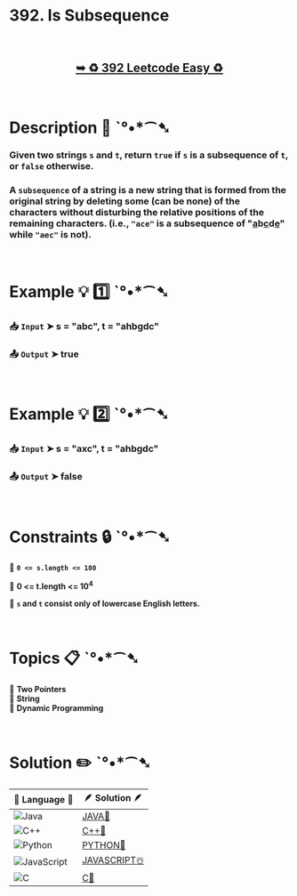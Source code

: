 # 392. Is Subsequence

</br>

<h2 align="center"> 

<a href="https://leetcode.com/problems/is-subsequence/description/?envType=study-plan-v2&envId=leetcode-75"><strong>➥ ♻️ 392 Leetcode Easy ♻️ </strong></a>
</h2>

</br>

# Description 📜 ˋ°•*⁀➷

### Given two strings `s` and `t`, return `true` if `s` is a subsequence of `t`, or `false` otherwise.

### A `subsequence` of a string is a new string that is formed from the original string by deleting some (can be none) of the characters without disturbing the relative positions of the remaining characters. (i.e., `"ace"` is a subsequence of "<u>a</u>b<u>c</u>d<u>e</u>" while `"aec"` is not).

</br>

# Example 💡 1️⃣ ˋ°•*⁀➷

  ### 📥 `Input`  ➤ s = "abc", t = "ahbgdc"

  ### 📤 `Output`  ➤ true

</br>

# Example 💡 2️⃣ ˋ°•*⁀➷

  ### 📥 `Input` ➤ s = "axc", t = "ahbgdc"

  ### 📤 `Output`  ➤ false

</br>

# Constraints 🔒 ˋ°•*⁀➷

🔹 **`0 <= s.length <= 100`** </br>

🔹 **0 <= t.length <= 10<sup>4</sup>** </br>

🔹 **`s` and `t` consist only of lowercase English letters.** </br>

</br>

# Topics 📋 ˋ°•*⁀➷

🔸 **Two Pointers**  </br>
🔸 **String**  </br>
🔸 **Dynamic Programming**  </br>

</br>

# Solution ✏️ ˋ°•*⁀➷

| 📒 Language 📒  | 🪶 Solution 🪶 |
| ------------- | ------------- |
|  ![Java](https://img.shields.io/badge/java-%23ED8B00.svg?style=for-the-badge&logo=openjdk&logoColor=white)  | [JAVA🍁]() |
|  ![C++](https://img.shields.io/badge/c++-%2300599C.svg?style=for-the-badge&logo=c%2B%2B&logoColor=white)  | [C++🎲]()  |
|  ![Python](https://img.shields.io/badge/python-3670A0?style=for-the-badge&logo=python&logoColor=ffdd54)    | [PYTHON🍰]() |
| ![JavaScript](https://img.shields.io/badge/javascript-%23323330.svg?style=for-the-badge&logo=javascript&logoColor=%23F7DF1E)   | [JAVASCRIPT☃️]() |
|   ![C](https://img.shields.io/badge/c-%2300599C.svg?style=for-the-badge&logo=c&logoColor=white)   | [C💖]()  |
